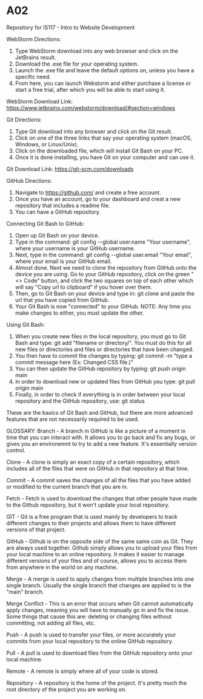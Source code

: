 # A02
Repository for IS117 - Intro to Website Development

WebStorm Directions:
1. Type WebStorm download into any web browser and click on the JetBrains result.
2. Download the .exe file for your operating system.
3. Launch the .exe file and leave the default options on, unless you have a specific need.
4. From here, you can launch Webstorm and either purchase a license or start a free trial, after which you will be able to start using it.

WebStorm Download Link: https://www.jetbrains.com/webstorm/download/#section=windows


Git Directions:
1. Type Git download into any browser and click on the Git result.
2. Click on one of the three links that say your operating system (macOS, Windows, or Linux/Unix).
3. Click on the downloaded file, which will install Git Bash on your PC.
4. Once it is done installing, you have Git on your computer and can use it.

Git Download Link: https://git-scm.com/downloads


GitHub Directions:
1. Navigate to https://github.com/ and create a free account.
2. Once you have an account, go to your dashboard and creat a new repository that includes a readme file.
3. You can have a GitHub repository.


Connecting Git Bash to GitHub:
1. Open up Git Bash on your device.
2. Type in the command: git config --global user.name "Your username", where your username is your GitHub username.
3. Next, type in the command: git config --global user.email "Your email", where your email is your GitHub email.
4. Almost done. Next we need to clone the repository from GitHub onto the device you are using. Go to your GitHub repository, click on the green "<> Code" button, and click the two squares on top of each other which will say "Copy url to clipboard" if you hover over them.
5. Then, go to Git Bash on your device and type in: git clone and paste the url that you have copied from GitHub.
6. Your Git Bash is now "connected" to your GitHub. 
NOTE: Any time you make changes to either, you must update the other.

Using Git Bash:
1. When you create new files in the local repository, you must go to Git Bash and type: git add "filename or directory/". You must do this for all new files or directories and files or directories that have been changed.
2. You then have to commit the changes by typing: git commit -m "type a commit message here (Ex: Changed CSS file.)"
3. You can then update the GitHub repository by typing: git push origin main
4. In order to download new or updated files from GitHub you type: git pull origin main
5. Finally, in order to check if everything is in order between your local repository and the GitHub repository, use: git status

These are the basics of Git Bash and GitHub, but there are more advanced features that are not necessarily required to be used.


GLOSSARY:
Branch - A branch in GitHub is like a picture of a moment in time that you can interact with. It allows you to go back and fix any bugs, or gives you an environemnt to try to add a new feature. It's essentially version control.

Clone - A clone is simply an exact copy of a certain repository, which includes all of the files that were on GitHub in that repository at that time.

Commit - A commit saves the changes of all the files that you have added or modified to the current branch that you are in.

Fetch - Fetch is used to download the changes that other people have made to the Github repository, but it won't update your local repository.

GIT - Git is a free program that is used mainly by developers to track different changes to their projects and allows them to have different versions of that project.

GitHub - Github is on the opposite side of the same same coin as Git. They are always used together. Github simply allows you to upload your files from your local machine to an online repository. It makes it easier to manage different versions of your files and of course, allows you to access them from anywhere in the world on any machine.

Merge - A merge is used to apply changes from multiple branches into one single branch. Usually the single branch that changes are applied to is the "main" branch.

Merge Conflict - This is an error that occurs when Git cannot automatically apply changes, meaning you will have to manually go in and fix the issue. Some things that cause this are: deleting or changing files without committing, not adding all files, etc.

Push - A push is used to transfer your files, or more accurately your commits from your local repository to the online GitHub repository.

Pull - A pull is used to download files from the GitHub repository onto your local machine.

Remote - A remote is simply where all of your code is stored.

Repository - A repository is the home of the project. It's pretty much the root directory of the project you are working on.